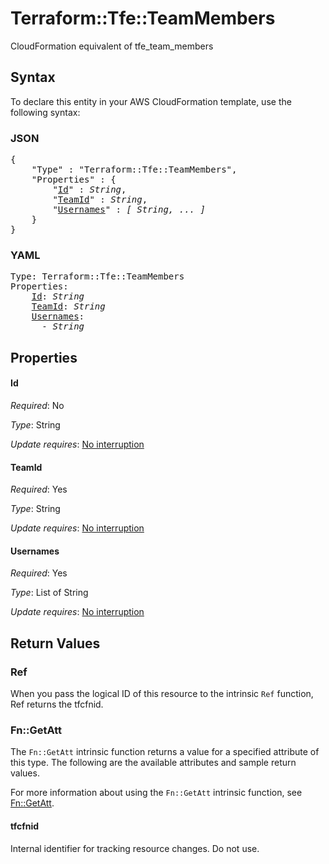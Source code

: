 # Terraform::Tfe::TeamMembers

CloudFormation equivalent of tfe_team_members

## Syntax

To declare this entity in your AWS CloudFormation template, use the following syntax:

### JSON

<pre>
{
    "Type" : "Terraform::Tfe::TeamMembers",
    "Properties" : {
        "<a href="#id" title="Id">Id</a>" : <i>String</i>,
        "<a href="#teamid" title="TeamId">TeamId</a>" : <i>String</i>,
        "<a href="#usernames" title="Usernames">Usernames</a>" : <i>[ String, ... ]</i>
    }
}
</pre>

### YAML

<pre>
Type: Terraform::Tfe::TeamMembers
Properties:
    <a href="#id" title="Id">Id</a>: <i>String</i>
    <a href="#teamid" title="TeamId">TeamId</a>: <i>String</i>
    <a href="#usernames" title="Usernames">Usernames</a>: <i>
      - String</i>
</pre>

## Properties

#### Id

_Required_: No

_Type_: String

_Update requires_: [No interruption](https://docs.aws.amazon.com/AWSCloudFormation/latest/UserGuide/using-cfn-updating-stacks-update-behaviors.html#update-no-interrupt)

#### TeamId

_Required_: Yes

_Type_: String

_Update requires_: [No interruption](https://docs.aws.amazon.com/AWSCloudFormation/latest/UserGuide/using-cfn-updating-stacks-update-behaviors.html#update-no-interrupt)

#### Usernames

_Required_: Yes

_Type_: List of String

_Update requires_: [No interruption](https://docs.aws.amazon.com/AWSCloudFormation/latest/UserGuide/using-cfn-updating-stacks-update-behaviors.html#update-no-interrupt)

## Return Values

### Ref

When you pass the logical ID of this resource to the intrinsic `Ref` function, Ref returns the tfcfnid.

### Fn::GetAtt

The `Fn::GetAtt` intrinsic function returns a value for a specified attribute of this type. The following are the available attributes and sample return values.

For more information about using the `Fn::GetAtt` intrinsic function, see [Fn::GetAtt](https://docs.aws.amazon.com/AWSCloudFormation/latest/UserGuide/intrinsic-function-reference-getatt.html).

#### tfcfnid

Internal identifier for tracking resource changes. Do not use.

